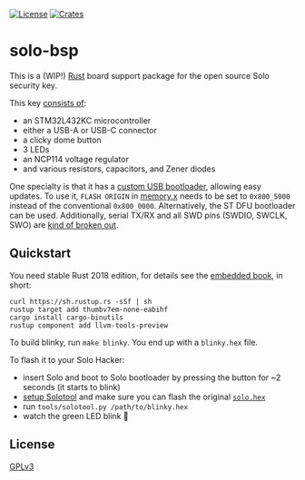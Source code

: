 [![License](https://img.shields.io/github/license/solokeys/solo-bsp.svg)](https://github.com/solokeys/solo-bsp/blob/master/LICENSE)
[![Crates](https://img.shields.io/crates/v/solo-bsp.svg)](https://crates.io/crates/solo-bsp)

# solo-bsp
This is a (WIP!) [Rust](https://github.com/rust-embedded) board support package for the open source Solo security key.

This key [consists of](https://github.com/solokeys/solo-hw):
- an STM32L432KC microcontroller
- either a USB-A or USB-C connector
- a clicky dome button
- 3 LEDs
- an NCP114 voltage regulator
- and various resistors, capacitors, and Zener diodes

One specialty is that it has a [custom USB bootloader](https://solo.solokeys.io/building/), allowing easy updates. To use it, `FLASH ORIGIN` in [memory.x](https://github.com/solokeys/solo-bsp/blob/master/memory.x) needs to be set to `0x800_5000` instead of the conventional `0x800_0000`.
Alternatively, the ST DFU bootloader can be used.
Additionally, serial TX/RX and all SWD pins (SWDIO, SWCLK, SWO) are [kind of broken out](https://conorpp.com/3d-printing-a-programming-jig-and-embedding-pogo-pins-using-eagle-and-fusion-360).

## Quickstart
You need stable Rust 2018 edition, for details see the [embedded book](https://docs.rust-embedded.org/book/intro/install.html), in short:
```
curl https://sh.rustup.rs -sSf | sh
rustup target add thumbv7em-none-eabihf
cargo install cargo-binutils
rustup component add llvm-tools-preview
```

To build blinky, run `make blinky`. You end up with a `blinky.hex` file.

To flash it to your Solo Hacker:
- insert Solo and boot to Solo bootloader by pressing the button for ~2 seconds (it starts to blink)
- [setup Solotool](https://github.com/solokeys/solo/blob/master/README.md#solo-for-hackers) and make sure you can flash the original [`solo.hex`](https://github.com/solokeys/solo/releases/download/basic-hacker-build/solo.hex)
- run `tools/solotool.py /path/to/blinky.hex`
- watch the green LED blink :tada:

## License
[GPLv3](https://github.com/solokeys/solo-bsp/blob/master/LICENSE)
